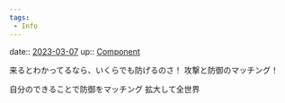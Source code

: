 ```yaml
---
tags:
 - Info
---
```


date:: [2023-03-07](/Daily_Note/2023-03-07.md)
up:: [Component](Bar/Novel/Chaos/Component.md)

来るとわかってるなら、いくらでも防げるのさ！
攻撃と防御のマッチング！

自分のできることで防御をマッチング
拡大して全世界